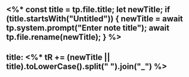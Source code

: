 <%*
const title = tp.file.title;
let newTitle;
if (title.startsWith("Untitled")) { 
    newTitle = await tp.system.prompt("Enter note title");
    await tp.file.rename(newTitle);
}
%>
---
title: <%* tR += (newTitle || title).toLowerCase().split(" ").join("_") %>
---
